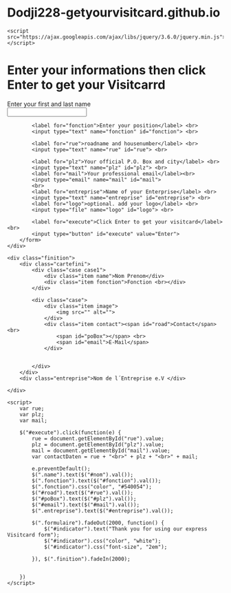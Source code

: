 # Dodji228-getyourvisitcard.github.io


<!DOCTYPE html>
<html lang="en">

<head>
    <meta charset="UTF-8">
    <meta http-equiv="X-UA-Compatible" content="IE=edge">
    <meta name="viewport" content="width=device-width, initial-scale=1.0">
    <title>carte de Visite</title>
    <link rel="stylesheet" href="carteVisite.css">

    <script src="https://ajax.googleapis.com/ajax/libs/jquery/3.6.0/jquery.min.js"></script>

</head>

<body>
    <h1 id="indicator">Enter your informations then click Enter to get your Visitcarrd</h1>
    <div class="formulaire">
        <form>
            <label for="nom">Enter your first and last name</label> <br>
            <input type="text" name="nom" id="nom"> <br>

            <label for="fonction">Enter your position</label> <br>
            <input type="text" name="fonction" id="fonction"> <br>

            <label for="rue">roadname and housenumber</label> <br>
            <input type="text" name="rue" id="rue"> <br>

            <label for="plz">Your official P.O. Box and city</label> <br>
            <input type="text" name="plz" id="plz"> <br>
            <label for="mail">Your professional email</label><br>
            <input type="email" name="mail" id="mail">
            <br>
            <label for="entreprise">Name of your Enterprise</label> <br>
            <input type="text" name="entreprise" id="entreprise"> <br>
            <label for="logo">optional. add your logo</label> <br>
            <input type="file" name="logo" id="logo"> <br>

            <label for="execute">Click Enter to get your visitcard</label> <br>
            <input type="button" id="execute" value="Enter">
        </form>
    </div>

    <div class="finition">
        <div class="cartefini">
            <div class="case case1">
                <div class="item name">Nom Prenom</div>
                <div class="item fonction">Fonction <br></div>
            </div>

            <div class="case">
                <div class="item image">
                    <img src="" alt="">
                </div>
                <div class="item contact"><span id="road">Contact</span> <br>
                    <span id="poBox"></span> <br>
                    <span id="email">E-Mail</span>
                </div>


            </div>
        </div>
        <div class="entreprise">Nom de l´Entreprise e.V </div>

    </div>

    <script>
        var rue;
        var plz;
        var mail;

        $("#execute").click(function(e) {
            rue = document.getElementById("rue").value;
            plz = document.getElementById("plz").value;
            mail = document.getElementById("mail").value;
            var contactDaten = rue + "<br>" + plz + "<br>" + mail;

            e.preventDefault();
            $(".name").text($("#nom").val());
            $(".fonction").text($("#fonction").val());
            $(".fonction").css("color", "#540054");
            $("#road").text($("#rue").val());
            $("#poBox").text($("#plz").val());
            $("#email").text($("#mail").val());
            $(".entreprise").text($("#entreprise").val());

            $(".formulaire").fadeOut(2000, function() {
                $("#indicator").text("Thank you for using our express Visitcard form");
                $("#indicator").css("color", "white");
                $("#indicator").css("font-size", "2em");

            }), $(".finition").fadeIn(2000);


        })
    </script>

</body>

</html>
